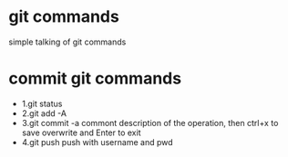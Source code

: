 # git commands
simple talking of git commands

# commit git commands
<ul>
<li>1.git status</li>
<li>2.git add -A</li>
<li>3.git commit -a
  commont description of the operation, then ctrl+x to save overwrite and Enter to exit
  </li>
<li>4.git push
  push with username and pwd</li>
</ul>
